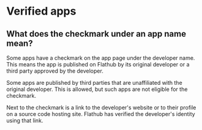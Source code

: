# Verified apps

## What does the checkmark under an app name mean?

Some apps have a checkmark on the app page under the developer name. This means the app is published on Flathub by its original developer or a third party approved by the developer.

Some apps are published by third parties that are unaffiliated with the original developer. This is allowed, but such apps are not eligible for the checkmark.

Next to the checkmark is a link to the developer's website or to their profile on a source code hosting site. Flathub has verified the developer's identity using that link.
